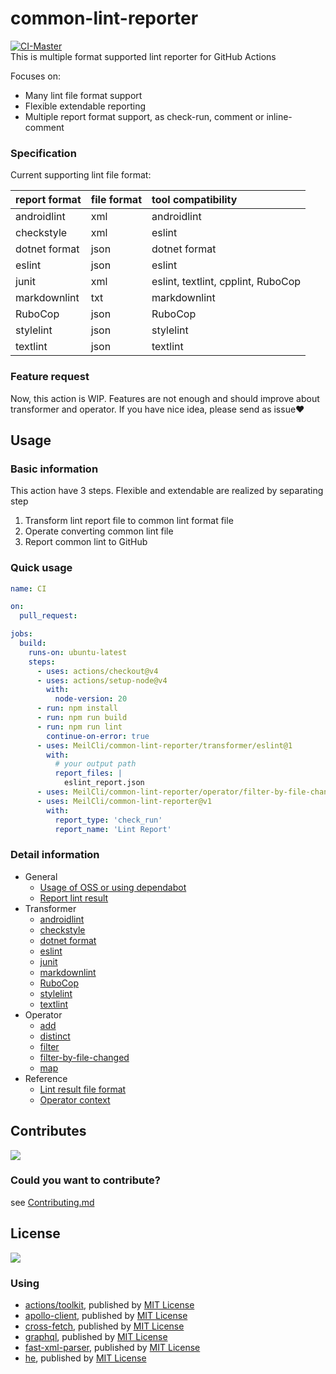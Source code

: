 # common-lint-reporter
[![CI-Master](https://github.com/MeilCli/common-lint-reporter/actions/workflows/ci-master.yml/badge.svg)](https://github.com/MeilCli/common-lint-reporter/actions/workflows/ci-master.yml)  
This is multiple format supported lint reporter for GitHub Actions

Focuses on:
- Many lint file format support
- Flexible extendable reporting
- Multiple report format support, as check-run, comment or inline-comment

### Specification
Current supporting lint file format:

|report format|file format|tool compatibility|
|:--|:--|:--|
|androidlint|xml|androidlint|
|checkstyle|xml|eslint|
|dotnet format|json|dotnet format|
|eslint|json|eslint|
|junit|xml|eslint, textlint, cpplint, RuboCop|
|markdownlint|txt|markdownlint|
|RuboCop|json|RuboCop|
|stylelint|json|stylelint|
|textlint|json|textlint|

### Feature request
Now, this action is WIP. Features are not enough and should improve about transformer and operator. If you have nice idea, please send as issue:heart:

## Usage
### Basic information
This action have 3 steps. Flexible and extendable are realized by separating step

1. Transform lint report file to common lint format file
1. Operate converting common lint file
1. Report common lint to GitHub

### Quick usage
```yml
name: CI

on:
  pull_request:

jobs:
  build:
    runs-on: ubuntu-latest
    steps:
      - uses: actions/checkout@v4
      - uses: actions/setup-node@v4
        with:
          node-version: 20
      - run: npm install
      - run: npm run build
      - run: npm run lint
        continue-on-error: true
      - uses: MeilCli/common-lint-reporter/transformer/eslint@1
        with:
          # your output path
          report_files: |
            eslint_report.json
      - uses: MeilCli/common-lint-reporter/operator/filter-by-file-changed@v1
      - uses: MeilCli/common-lint-reporter@v1
        with:
          report_type: 'check_run'
          report_name: 'Lint Report'
```

### Detail information
- General
  - [Usage of OSS or using dependabot](documents/oss-or-dependabot-usage.md)
  - [Report lint result](documents/report-lint-result.md)
- Transformer
  - [androidlint](documents/transformer/androidlint.md)
  - [checkstyle](documents/transformer/checkstyle.md)
  - [dotnet format](documents/transformer/dotnetformat.md)
  - [eslint](documents/transformer/eslint.md)
  - [junit](documents/transformer/junit.md)
  - [markdownlint](documents/transformer/markdownlint.md)
  - [RuboCop](documents/transformer/rubocop.md)
  - [stylelint](documents/transformer/stylelint.md)
  - [textlint](documents/transformer/textlint.md)
- Operator
  - [add](documents/operator/add.md)
  - [distinct](documents/operator/distinct.md)
  - [filter](documents/operator/filter.md)
  - [filter-by-file-changed](documents/operator/filter-by-file-changed.md)
  - [map](documents/operator/map.md)
- Reference
  - [Lint result file format](documents/lint-result.md)
  - [Operator context](documents/operator/context.md)

## Contributes
[<img src="https://gist.githubusercontent.com/MeilCli/2d3bbbc636d3e542aba28207b33b78bc/raw/6e7801da9bce505660ac5f2b429f98e06853e3d1/metrics_contributors.svg">](https://github.com/MeilCli/common-lint-reporter/graphs/contributors)

### Could you want to contribute?
see [Contributing.md](./.github/CONTRIBUTING.md)

## License
[<img src="https://gist.githubusercontent.com/MeilCli/2d3bbbc636d3e542aba28207b33b78bc/raw/6e7801da9bce505660ac5f2b429f98e06853e3d1/metrics_licenses.svg">](LICENSE.txt)

### Using
- [actions/toolkit](https://github.com/actions/toolkit), published by [MIT License](https://github.com/actions/toolkit/blob/master/LICENSE.md)
- [apollo-client](https://github.com/apollographql/apollo-client), published by [MIT License](https://github.com/apollographql/apollo-client/blob/main/LICENSE)
- [cross-fetch](https://github.com/lquixada/cross-fetch), published by [MIT License](https://github.com/lquixada/cross-fetch/blob/main/LICENSE)
- [graphql](https://github.com/graphql/graphql-js), published by [MIT License](https://github.com/graphql/graphql-js/blob/main/LICENSE)
- [fast-xml-parser](https://github.com/NaturalIntelligence/fast-xml-parser), published by [MIT License](https://github.com/NaturalIntelligence/fast-xml-parser/blob/master/LICENSE)
- [he](https://github.com/mathiasbynens/he), published by [MIT License](https://github.com/mathiasbynens/he/blob/master/LICENSE-MIT.txt)
